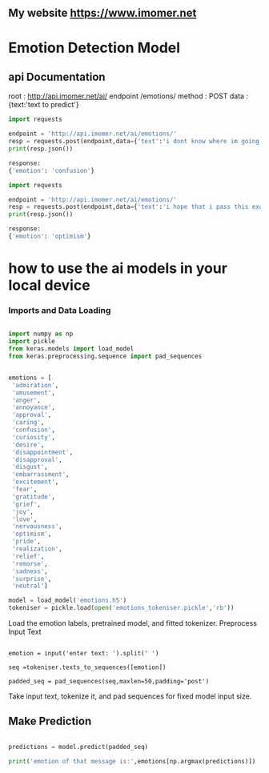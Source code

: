 ## My website https://www.imomer.net
# Emotion Detection Model

## api Documentation
 root : http://api.imomer.net/ai/
endpoint /emotions/
 method : POST
 data : {text:'text to predict'}
 
```python
import requests

endpoint = 'http://api.imomer.net/ai/emotions/'
resp = requests.post(endpoint,data={'text':'i dont know where im going'})
print(resp.json())

```
```python
response:
{'emotion': 'confusion'}
```


```python
import requests

endpoint = 'http://api.imomer.net/ai/emotions/'
resp = requests.post(endpoint,data={'text':'i hope that i pass this exam'})
print(resp.json())
```

```python
response:
{'emotion': 'optimism'}
```

# how to use the ai models in your local device 

### Imports and Data Loading
```python

import numpy as np
import pickle
from keras.models import load_model
from keras.preprocessing.sequence import pad_sequences
```

```python

emotions = [
 'admiration',
 'amusement',
 'anger',
 'annoyance',
 'approval',
 'caring',
 'confusion',
 'curiosity',
 'desire',
 'disappointment',
 'disapproval',
 'disgust',
 'embarrassment',
 'excitement',
 'fear',
 'gratitude',
 'grief',
 'joy',
 'love',
 'nervousness',
 'optimism',
 'pride',
 'realization',
 'relief',
 'remorse',
 'sadness',
 'surprise',
 'neutral']

model = load_model('emotions.h5')
tokeniser = pickle.load(open('emotions_tokeniser.pickle','rb'))
```
Load the emotion labels, pretrained model, and fitted tokenizer.
Preprocess Input Text
```pytho

emotion = input('enter text: ').split(' ')

seq =tokeniser.texts_to_sequences([emotion])

padded_seq = pad_sequences(seq,maxlen=50,padding='post')
```
Take input text, tokenize it, and pad sequences for fixed model input size.
## Make Prediction
```python

predictions = model.predict(padded_seq)

print('emotion of that message is:',emotions[np.argmax(predictions)])

```
